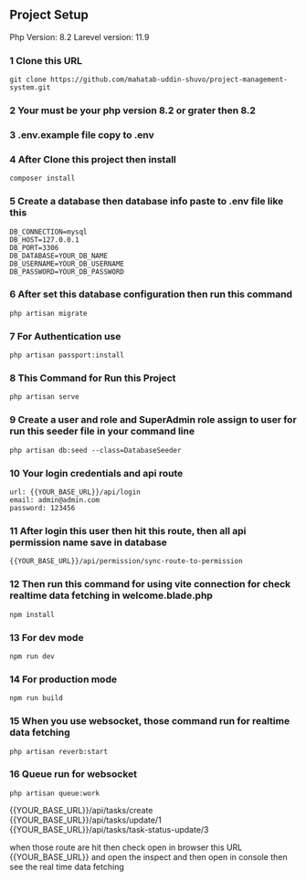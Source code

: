 ## Project Setup
Php Version: 8.2
Larevel version: 11.9 

### 1 Clone this URL
    git clone https://github.com/mahatab-uddin-shuvo/project-management-system.git
### 2 Your must be your php version 8.2 or grater then 8.2
### 3 .env.example file copy to .env 
### 4 After Clone this project then install 
    composer install
### 5 Create a database then database info paste to .env file like this 
    DB_CONNECTION=mysql
    DB_HOST=127.0.0.1
    DB_PORT=3306
    DB_DATABASE=YOUR_DB_NAME
    DB_USERNAME=YOUR_DB_USERNAME
    DB_PASSWORD=YOUR_DB_PASSWORD
    
### 6 After set this database configuration then run this command
    php artisan migrate
    
### 7 For Authentication use
    php artisan passport:install

### 8 This Command for Run this Project
    php artisan serve
    
### 9 Create a user and role and SuperAdmin role assign to user for run this seeder file in your command line
    php artisan db:seed --class=DatabaseSeeder 

### 10 Your login credentials and api route
    url: {{YOUR_BASE_URL}}/api/login
    email: admin@admin.com
    password: 123456
    
### 11 After login this user then hit this route, then all api permission name save in database
    {{YOUR_BASE_URL}}/api/permission/sync-route-to-permission 

### 12 Then run this command for using vite connection for check realtime data fetching in welcome.blade.php
    npm install
    
### 13 For dev mode 
    npm run dev
    
### 14 For production mode 
    npm run build
    
### 15 When you use websocket, those command run for realtime data fetching     
    php artisan reverb:start
    
### 16 Queue run for websocket
    php artisan queue:work

{{YOUR_BASE_URL}}/api/tasks/create
{{YOUR_BASE_URL}}/api/tasks/update/1
{{YOUR_BASE_URL}}/api/tasks/task-status-update/3

when those route are hit then check open in browser this URL {{YOUR_BASE_URL}} and open the inspect and then open in console then see the real time data fetching



    

    



